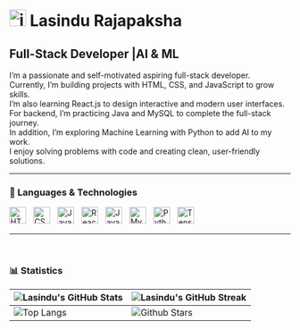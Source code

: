 # <img width="30" height="30" alt="image" src="https://github.com/user-attachments/assets/f2638513-5e31-4cbf-8733-684e555ee668" /> Lasindu Rajapaksha 


**<h2>Full-Stack Developer |AI & ML </h2>** 
I’m a passionate and self-motivated aspiring full-stack developer.  
Currently, I’m building projects with HTML, CSS, and JavaScript to grow skills.  
I’m also learning React.js to design interactive and modern user interfaces.  
For backend, I’m practicing Java and MySQL to complete the full-stack journey.  
In addition, I’m exploring Machine Learning with Python to add AI to my work.  
I enjoy solving problems with code and creating clean, user-friendly solutions.  

  

---

### 🤖 Languages & Technologies

<img 
    align="left" 
    alt="HTML"
    title="HTML" 
    width="30px" 
    style="padding-right: 10px;" 
    src="https://cdn.jsdelivr.net/gh/devicons/devicon@latest/icons/html5/html5-original.svg" 
/>
<img 
    align="left" 
    alt="CSS" 
    title="CSS"
    width="30px" 
    style="padding-right: 10px;" 
    src="https://cdn.jsdelivr.net/gh/devicons/devicon@latest/icons/css3/css3-original.svg" 
/>
<img 
    align="left" 
    alt="JavaScript" 
    title="JavaScript"
    width="30px" 
    style="padding-right: 10px;" 
    src="https://cdn.jsdelivr.net/gh/devicons/devicon@latest/icons/javascript/javascript-original.svg" 
/>

<img 
    align="left" 
    alt="React"
    title="React" 
    width="30px" 
    style="padding-right: 10px;" 
    src="https://cdn.jsdelivr.net/gh/devicons/devicon@latest/icons/react/react-original.svg" 
/>
<img 
    align="left" 
    alt="Java"
    title="Java" 
    width="30px" 
    style="padding-right: 10px;" 
    src="https://cdn.jsdelivr.net/gh/devicons/devicon@latest/icons/java/java-original.svg" 
/>
<img 
    align="left" 
    alt="MySQL"
    title="MySQL" 
    width="30px" 
    style="padding-right: 10px;" 
    src="https://cdn.jsdelivr.net/gh/devicons/devicon@latest/icons/mysql/mysql-original.svg" 
/>
<img 
    align="left" 
    alt="Python" 
    title="Python"
    width="30px" 
    style="padding-right: 10px;" 
    src="https://cdn.jsdelivr.net/gh/devicons/devicon@latest/icons/python/python-original.svg" 
/>
<img 
    align="left" 
    alt="TensorFlow"
    title="TensorFlow (Machine Learning)"
    width="30px" 
    style="padding-right: 10px;" 
    src="https://cdn.jsdelivr.net/gh/devicons/devicon@latest/icons/tensorflow/tensorflow-original.svg" 
/>

<br/>
<br/>

---




  <br>
  
### 📊 Statistics

| ![Lasindu's GitHub Stats](https://github-readme-stats.vercel.app/api?username=clasindu&show_icons=true&theme=tokyonight) | ![Lasindu's GitHub Streak](https://github-readme-streak-stats.herokuapp.com/?user=clasindu&theme=tokyonight) |
| --- | --- |
|![Top Langs](https://github-readme-stats.vercel.app/api/top-langs/?username=clasindu&theme=tokyonight&count_private=true&langs_count=6&layout=compact)|![Github Stars](https://github-readme-stats.vercel.app/api?username=clasindu&show_icons=true&locale=en&count_private=true&hide_rank=true&custom_title=My%20GitHub%20Stats&disable_animations=true&theme=tokyonight) |




